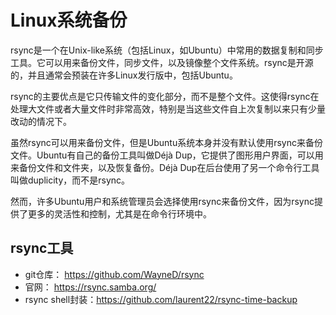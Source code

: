# Linux系统备份
rsync是一个在Unix-like系统（包括Linux，如Ubuntu）中常用的数据复制和同步工具。它可以用来备份文件，同步文件，以及镜像整个文件系统。rsync是开源的，并且通常会预装在许多Linux发行版中，包括Ubuntu。

rsync的主要优点是它只传输文件的变化部分，而不是整个文件。这使得rsync在处理大文件或者大量文件时非常高效，特别是当这些文件自上次复制以来只有少量改动的情况下。

虽然rsync可以用来备份文件，但是Ubuntu系统本身并没有默认使用rsync来备份文件。Ubuntu有自己的备份工具叫做Déjà Dup，它提供了图形用户界面，可以用来备份文件和文件夹，以及恢复备份。Déjà Dup在后台使用了另一个命令行工具叫做duplicity，而不是rsync。

然而，许多Ubuntu用户和系统管理员会选择使用rsync来备份文件，因为rsync提供了更多的灵活性和控制，尤其是在命令行环境中。

## rsync工具
* git仓库： https://github.com/WayneD/rsync
* 官网： https://rsync.samba.org/
* rsync shell封装：https://github.com/laurent22/rsync-time-backup

